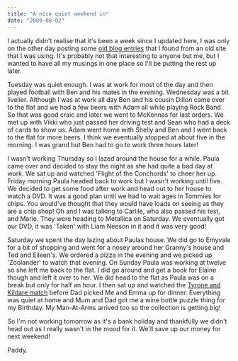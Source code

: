 ```yaml
---
title: "A nice quiet weekend in"
date: "2009-08-02"
---
```

I actually didn't realise that it's been a week since I updated here, I was only on the other day posting some [old blog entries](http://paddy1138.blogspot.com/search/label/Old%20Blog) that I found from an old site that I was using. It's probably not that interesting to anyone but me, but I wanted to have all my musings in one place so I'll be putting the rest up later.

Tuesday was quiet enough. I was at work for most of the day and then played football with Ben and his mates in the evening. Wednesday was a bit livelier. Although I was at work all day Ben and his cousin Dillon came over to the flat and we had a few beers with Adam all while playing Rock Band. So that was good craic and later we went to McKennas for last orders. We met up with Vikki who just passed her driving test and Sean who had a deck of cards to show us. Adam went home with Shelly and Ben and I went back to the flat for more beers. I think we eventually stopped at about five in the morning. I was grand but Ben had to go to work three hours later!

I wasn't working Thursday so I lazed around the house for a while. Paula came over and decided to stay the night as she had quite a bad day at work. We sat up and watched 'Flight of the Conchords' to cheer her up. Friday morning Paula headed back to work but I wasn't working until five. We decided to get some food after work and head out to her house to watch a DVD. It was a good plan until we had to wait ages in Tommies for chips. You would've thought that they would have loads on seeing as they are a chip shop! Oh and I was talking to Carlile, who also passed his test, and Marie. They were heading to Metallica on Saturday. We eventually got our DVD, it was 'Taken' with Liam Neeson in it and it was very good!

Saturday we spent the day lazing about Paulas house. We did go to Emyvale for a bit of shopping and went for a nosey around her Granny's house and Ted and Eileen's. We ordered a pizza in the evening and we picked up 'Zoolander' to watch that evening. On Sunday Paula was working at twelve so she left me back to the flat. I did go around and get a book for Elaine though and left it over to her. We did head to the flat as Paula was on a break but only for half an hour. I then sat up and watched the [Tyrone and Kildare match](http://www.rte.ie/sport/gaa/championship/2009/0802/tyrone_kildare_.html) before Dad picked Me and Emma up for dinner. Everything was quiet at home and Mum and Dad got me a wine bottle puzzle thing for my Birthday. My Man-At-Arms arrived too so the collection is getting big!

So I'm not working tomorrow as it's a bank holiday and thankfully we didn't head out as I really wasn't in the mood for it. We'll save up our money for next weekend!

Paddy.